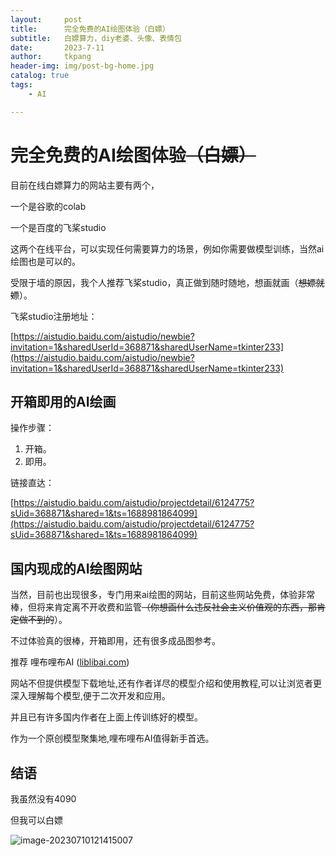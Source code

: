 ```yaml
---
layout:     post
title:      完全免费的AI绘图体验（白嫖）
subtitle:   白嫖算力，diy老婆、头像、表情包
date:       2023-7-11
author:     tkpang
header-img: img/post-bg-home.jpg
catalog: true
tags:
    - AI

---
```


# 完全免费的AI绘图体验~~（白嫖）~~

目前在线白嫖算力的网站主要有两个，

一个是谷歌的colab

一个是百度的飞桨studio

这两个在线平台，可以实现任何需要算力的场景，例如你需要做模型训练，当然ai绘图也是可以的。

受限于墙的原因，我个人推荐飞桨studio，真正做到随时随地，想画就画（~~想嫖就嫖~~）。

飞桨studio注册地址：

[https://aistudio.baidu.com/aistudio/newbie?invitation=1&sharedUserId=368871&sharedUserName=tkinter233](https://aistudio.baidu.com/aistudio/newbie?invitation=1&sharedUserId=368871&sharedUserName=tkinter233)

## 开箱即用的AI绘画

操作步骤：

1. 开箱。
2. 即用。

链接直达：

[https://aistudio.baidu.com/aistudio/projectdetail/6124775?sUid=368871&shared=1&ts=1688981864099](https://aistudio.baidu.com/aistudio/projectdetail/6124775?sUid=368871&shared=1&ts=1688981864099)

## 国内现成的AI绘图网站

当然，目前也出现很多，专门用来ai绘图的网站，目前这些网站免费，体验非常棒，但将来肯定离不开收费和监管~~（你想画什么违反社会主义价值观的东西，那肯定做不到的~~）。

不过体验真的很棒，开箱即用，还有很多成品图参考。

推荐 哩布哩布AI ([liblibai.com](https://liblibai.com/))

网站不但提供模型下载地址,还有作者详尽的模型介绍和使用教程,可以让浏览者更深入理解每个模型,便于二次开发和应用。

并且已有许多国内作者在上面上传训练好的模型。

作为一个原创模型聚集地,哩布哩布AI值得新手首选。  
## 结语

我虽然没有4090

但我可以白嫖

![image-20230710121415007](https://tiankai.solar3.cn/pics/23/116821603219112021019315633196501131715420_gopic_.png)
